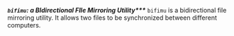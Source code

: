 ___`bifimu`: a BIdirectional FIle Mirroring Utility***___
`bifimu` is a bidirectional file mirroring utility. It allows two files to be synchronized between different computers.
